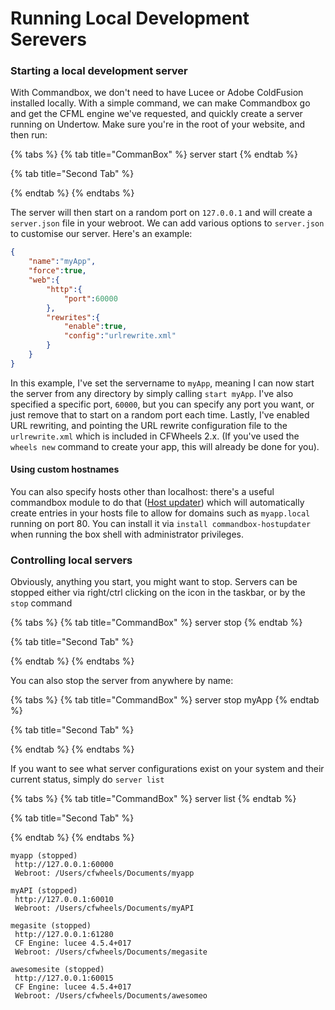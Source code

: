 # Running Local Development Serevers

### Starting a local development server

With Commandbox, we don't need to have Lucee or Adobe ColdFusion installed locally. With a simple command, we can make Commandbox go and get the CFML engine we've requested, and quickly create a server running on Undertow. Make sure you're in the root of your website, and then run:

{% tabs %}
{% tab title="CommanBox" %}
server start
{% endtab %}

{% tab title="Second Tab" %}

{% endtab %}
{% endtabs %}

The server will then start on a random port on `127.0.0.1` and will create a `server.json` file in your webroot. We can add various options to `server.json` to customise our server. Here's an example:

```json
{
    "name":"myApp",
    "force":true,
    "web":{
        "http":{
            "port":60000
        },
        "rewrites":{
            "enable":true,
            "config":"urlrewrite.xml"
        }
    }
}
```

In this example, I've set the servername to `myApp`, meaning I can now start the server from any directory by simply calling `start myApp`. I've also specified a specific port, `60000`, but you can specify any port you want, or just remove that to start on a random port each time. Lastly, I've enabled URL rewriting, and pointing the URL rewrite configuration file to the `urlrewrite.xml` which is included in CFWheels 2.x. (If you've used the `wheels new` command to create your app, this will already be done for you).

#### Using custom hostnames

You can also specify hosts other than localhost: there's a useful commandbox module to do that ([Host updater](https://www.forgebox.io/view/commandbox-hostupdater)) which will automatically create entries in your hosts file to allow for domains such as `myapp.local` running on port 80. You can install it via `install commandbox-hostupdater` when running the box shell with administrator privileges.

### Controlling local servers

Obviously, anything you start, you might want to stop. Servers can be stopped either via right/ctrl clicking on the icon in the taskbar, or by the `stop` command

{% tabs %}
{% tab title="CommandBox" %}
server stop
{% endtab %}

{% tab title="Second Tab" %}

{% endtab %}
{% endtabs %}

You can also stop the server from anywhere by name:

{% tabs %}
{% tab title="CommandBox" %}
server stop myApp
{% endtab %}

{% tab title="Second Tab" %}

{% endtab %}
{% endtabs %}

If you want to see what server configurations exist on your system and their current status, simply do `server list`

{% tabs %}
{% tab title="CommandBox" %}
server list
{% endtab %}

{% tab title="Second Tab" %}

{% endtab %}
{% endtabs %}

```shell-session
myapp (stopped) 
 http://127.0.0.1:60000 
 Webroot: /Users/cfwheels/Documents/myapp

myAPI (stopped)
 http://127.0.0.1:60010
 Webroot: /Users/cfwheels/Documents/myAPI

megasite (stopped)
 http://127.0.0.1:61280 
 CF Engine: lucee 4.5.4+017 
 Webroot: /Users/cfwheels/Documents/megasite

awesomesite (stopped)
 http://127.0.0.1:60015 
 CF Engine: lucee 4.5.4+017 
 Webroot: /Users/cfwheels/Documents/awesomeo
```
